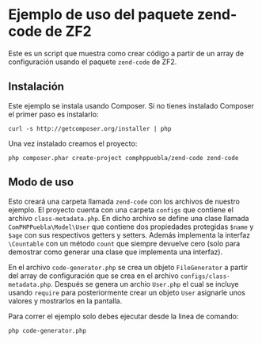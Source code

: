 # Ejemplo de uso del paquete zend-code de ZF2 

Este es un script que muestra como crear código a partir de un array de configuración 
usando el paquete `zend-code` de ZF2.

## Instalación

Este ejemplo se instala usando Composer. Si no tienes instalado Composer el primer paso es
instalarlo:

    curl -s http://getcomposer.org/installer | php
    
Una vez instalado creamos el proyecto:

    php composer.phar create-project comphppuebla/zend-code zend-code

## Modo de uso
    
Esto creará una carpeta llamada `zend-code` con los archivos de nuestro ejemplo. El 
proyecto cuenta con una carpeta `configs` que contiene el archivo `class-metadata.php`.
En dicho archivo se define una clase llamada `ComPHPPuebla\Model\User` que contiene dos
propiedades protegidas `$name` y `$age` con sus respectivos getters y setters. Además 
implementa la interfaz `\Countable` con un método `count` que siempre devuelve cero (solo
para demostrar como generar una clase que implementa una interfaz).

En el archivo `code-generator.php` se crea un objeto `FileGenerator` a partir del array
de configuración que se crea en el archivo `configs/class-metadata.php`. Después se genera
un archio `User.php` el cual se incluye usando `require` para posteriormente crear un
objeto `User` asignarle unos valores y mostrarlos en la pantalla.  

   
Para correr el ejemplo solo debes ejecutar desde la linea de comando:

    php code-generator.php